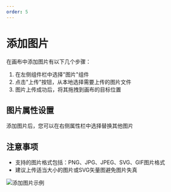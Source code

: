 ```yaml
---
order: 5
---
```

# 添加图片

在画布中添加图片有以下几个步骤：

1. 在左侧组件栏中选择"图片"组件
2. 点击"上传"按钮，从本地选择需要上传的图片文件
3. 图片上传成功后，将其拖拽到画布的目标位置

## 图片属性设置

添加图片后，您可以在右侧属性栏中选择替换其他图片

## 注意事项

- 支持的图片格式包括：PNG、JPG、JPEG、SVG、GIF图片格式
- 建议上传适当大小的图片或SVG矢量图避免图片失真

![添加图片示例](/assets/usage/add_image.gif)